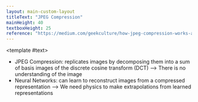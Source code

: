 ```yaml
---
layout: main-custom-layout
titleText: "JPEG Compression"
mainHeight: 40
textboxHeight: 25
reference: "https://medium.com/geekculture/how-jpeg-compression-works-a751cd877c8c"
---
```


<CrossfadeImages :images="[
  'jpeg-compression.gif',
]" />

<template #text>
<div class="text-left">
  <ul class="list-disc pl-4">
    <li>JPEG Compression: replicates images by decomposing them into a sum of basis images of the discrete cosine transform (DCT) --> There is no understanding of the image</li>
    <li> Neural Networks: can learn to reconstruct images from a compressed representation --> We need physics to make extrapolations from learned representations</li>
  </ul>
</div>
</template>
